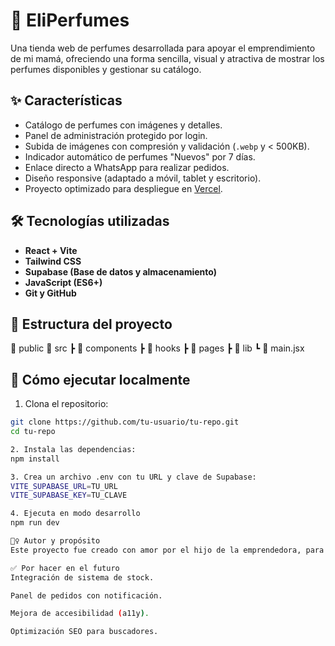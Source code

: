 # 🧴 EliPerfumes

Una tienda web de perfumes desarrollada para apoyar el emprendimiento de mi mamá, ofreciendo una forma sencilla, visual y atractiva de mostrar los perfumes disponibles y gestionar su catálogo.

## ✨ Características

- Catálogo de perfumes con imágenes y detalles.
- Panel de administración protegido por login.
- Subida de imágenes con compresión y validación (`.webp` y < 500KB).
- Indicador automático de perfumes "Nuevos" por 7 días.
- Enlace directo a WhatsApp para realizar pedidos.
- Diseño responsive (adaptado a móvil, tablet y escritorio).
- Proyecto optimizado para despliegue en [Vercel](https://vercel.com/).

## 🛠️ Tecnologías utilizadas

- **React + Vite**
- **Tailwind CSS**
- **Supabase (Base de datos y almacenamiento)**
- **JavaScript (ES6+)**
- **Git y GitHub**

## 📂 Estructura del proyecto

📁 public
📁 src
┣ 📁 components
┣ 📁 hooks
┣ 📁 pages
┣ 📁 lib
┗ 📄 main.jsx
## 🚀 Cómo ejecutar localmente

1. Clona el repositorio:

```bash
git clone https://github.com/tu-usuario/tu-repo.git
cd tu-repo

2. Instala las dependencias:
npm install

3. Crea un archivo .env con tu URL y clave de Supabase:
VITE_SUPABASE_URL=TU_URL
VITE_SUPABASE_KEY=TU_CLAVE

4. Ejecuta en modo desarrollo
npm run dev

🙋‍♀️ Autor y propósito
Este proyecto fue creado con amor por el hijo de la emprendedora, para ayudarla a iniciar su venta de perfumes importados en Ecuador.

✅ Por hacer en el futuro
Integración de sistema de stock.

Panel de pedidos con notificación.

Mejora de accesibilidad (a11y).

Optimización SEO para buscadores.